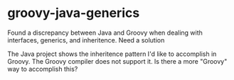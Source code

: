 groovy-java-generics
====================

Found a discrepancy between Java and Groovy when dealing with interfaces, generics, and inheritence. Need a solution

The Java project shows the inheritence pattern I'd like to accomplish in Groovy. The Groovy compiler does not support it. Is there a more "Groovy" way to accomplish this?

